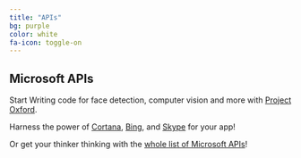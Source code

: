 ```yaml
---
title: "APIs"
bg: purple
color: white
fa-icon: toggle-on
---
```


## Microsoft APIs

Start Writing code for face detection, computer vision and more with [Project Oxford](https://www.projectoxford.ai/). 

Harness the power of [Cortana](https://channel9.msdn.com/Blogs/Dev-Inspiration/What-Developers-Need-To-Know-About-the-Cortana-API), [Bing](http://www.bing.com/dev/en-us/dev-center), and [Skype](http://www.skype.com/en/developer/) for your app!

Or get your thinker thinking with the [whole list of Microsoft APIs](https://msdn.microsoft.com/en-us/library/)!
